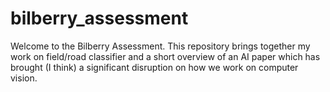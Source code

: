 # bilberry_assessment

Welcome to the Bilberry Assessment. This repository brings together my work on field/road classifier and a short overview of an AI paper which has brought (I think) a significant disruption on how we work on computer vision. 

